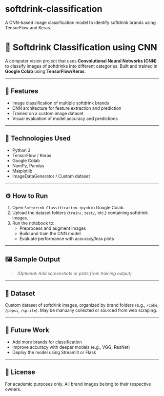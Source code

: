 # softdrink-classification
A CNN-based image classification model to identify softdrink brands using TensorFlow and Keras.

# 🥤 Softdrink Classification using CNN

A computer vision project that uses **Convolutional Neural Networks (CNN)** to classify images of softdrinks into different categories. Built and trained in **Google Colab** using **TensorFlow/Keras**.

---

## 📌 Features

- Image classification of multiple softdrink brands
- CNN architecture for feature extraction and prediction
- Trained on a custom image dataset
- Visual evaluation of model accuracy and predictions

---

## 🧰 Technologies Used

- Python 3
- TensorFlow / Keras
- Google Colab
- NumPy, Pandas
- Matplotlib
- ImageDataGenerator / Custom dataset

---

## ⚙️ How to Run

1. Open `Softdrink Classification.ipynb` in Google Colab.
2. Upload the dataset folders (`train/`, `test/`, etc.) containing softdrink images.
3. Run the notebook to:
   - Preprocess and augment images
   - Build and train the CNN model
   - Evaluate performance with accuracy/loss plots

---

## 🖼 Sample Output

> *(Optional: Add screenshots or plots from training output)*

---

## 📂 Dataset

Custom dataset of softdrink images, organized by brand folders (e.g., `/coke`, `/pepsi`, `/sprite`). May be manually collected or sourced from web scraping.

---

## 🔮 Future Work

- Add more brands for classification
- Improve accuracy with deeper models (e.g., VGG, ResNet)
- Deploy the model using Streamlit or Flask

---

## 📄 License

For academic purposes only. All brand images belong to their respective owners.
